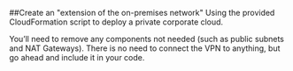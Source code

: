 ##Create an "extension of the on-premises network"
Using the provided CloudFormation script to deploy a private corporate cloud.

You’ll need to remove any components not needed (such as public subnets and NAT Gateways). There is no need to connect the VPN to anything, but go ahead and include it in your code.